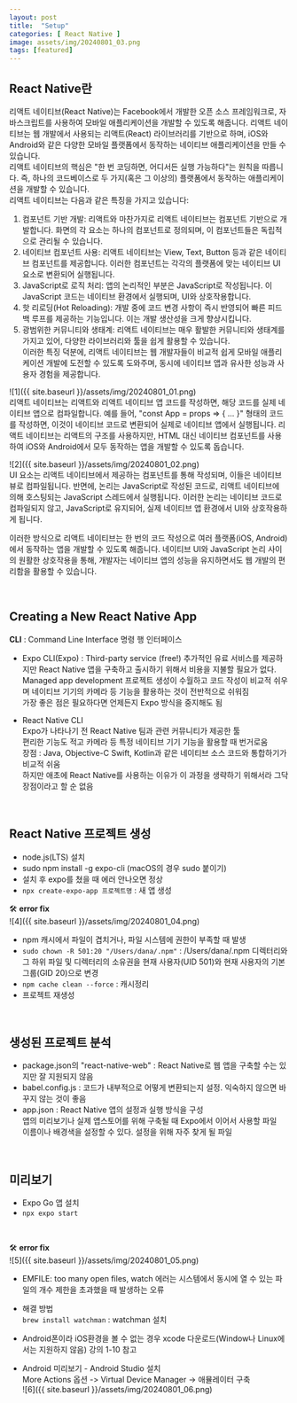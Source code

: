 ```yaml
---  
layout: post  
title:  "Setup"  
categories: [ React Native ]  
image: assets/img/20240801_03.png  
tags: [featured]  
---  
```

  
## React Native란  
  
리액트 네이티브(React Native)는 Facebook에서 개발한 오픈 소스 프레임워크로, 자바스크립트를 사용하여 모바일 애플리케이션을 개발할 수 있도록 해줍니다. 리액트 네이티브는 웹 개발에서 사용되는 리액트(React) 라이브러리를 기반으로 하며, iOS와 Android와 같은 다양한 모바일 플랫폼에서 동작하는 네이티브 애플리케이션을 만들 수 있습니다.  
리액트 네이티브의 핵심은 "한 번 코딩하면, 어디서든 실행 가능하다"는 원칙을 따릅니다. 즉, 하나의 코드베이스로 두 가지(혹은 그 이상의) 플랫폼에서 동작하는 애플리케이션을 개발할 수 있습니다.  
리액트 네이티브는 다음과 같은 특징을 가지고 있습니다:  
1. 컴포넌트 기반 개발: 리액트와 마찬가지로 리액트 네이티브는 컴포넌트 기반으로 개발합니다. 화면의 각 요소는 하나의 컴포넌트로 정의되며, 이 컴포넌트들은 독립적으로 관리될 수 있습니다.  
2. 네이티브 컴포넌트 사용: 리액트 네이티브는 View, Text, Button 등과 같은 네이티브 컴포넌트를 제공합니다. 이러한 컴포넌트는 각각의 플랫폼에 맞는 네이티브 UI 요소로 변환되어 실행됩니다.  
3. JavaScript로 로직 처리: 앱의 논리적인 부분은 JavaScript로 작성됩니다. 이 JavaScript 코드는 네이티브 환경에서 실행되며, UI와 상호작용합니다.  
4. 핫 리로딩(Hot Reloading): 개발 중에 코드 변경 사항이 즉시 반영되어 빠른 피드백 루프를 제공하는 기능입니다. 이는 개발 생산성을 크게 향상시킵니다.  
5. 광범위한 커뮤니티와 생태계: 리액트 네이티브는 매우 활발한 커뮤니티와 생태계를 가지고 있어, 다양한 라이브러리와 툴을 쉽게 활용할 수 있습니다.  
이러한 특징 덕분에, 리액트 네이티브는 웹 개발자들이 비교적 쉽게 모바일 애플리케이션 개발에 도전할 수 있도록 도와주며, 동시에 네이티브 앱과 유사한 성능과 사용자 경험을 제공합니다.  
   
![1]({{ site.baseurl }}/assets/img/20240801_01.png)  
리액트 네이티브는 리액트와 리액트 네이티브 앱 코드를 작성하면, 해당 코드를 실제 네이티브 앱으로 컴파일합니다. 예를 들어, "const App = props => { ... }" 형태의 코드를 작성하면, 이것이 네이티브 코드로 변환되어 실제로 네이티브 앱에서 실행됩니다. 리액트 네이티브는 리액트의 구조를 사용하지만, HTML 대신 네이티브 컴포넌트를 사용하여 iOS와 Android에서 모두 동작하는 앱을 개발할 수 있도록 돕습니다.  
  
![2]({{ site.baseurl }}/assets/img/20240801_02.png)  
UI 요소는 리액트 네이티브에서 제공하는 컴포넌트를 통해 작성되며, 이들은 네이티브 뷰로 컴파일됩니다. 반면에, 논리는 JavaScript로 작성된 코드로, 리액트 네이티브에 의해 호스팅되는 JavaScript 스레드에서 실행됩니다. 이러한 논리는 네이티브 코드로 컴파일되지 않고, JavaScript로 유지되어, 실제 네이티브 앱 환경에서 UI와 상호작용하게 됩니다.  
  
이러한 방식으로 리액트 네이티브는 한 번의 코드 작성으로 여러 플랫폼(iOS, Android)에서 동작하는 앱을 개발할 수 있도록 해줍니다. 네이티브 UI와 JavaScript 논리 사이의 원활한 상호작용을 통해, 개발자는 네이티브 앱의 성능을 유지하면서도 웹 개발의 편리함을 활용할 수 있습니다.  

<br>
  
## Creating a New React Native App  
**CLI** : Command Line Interface 명령 행 인터페이스  
- Expo CLI(Expo)  : Third-party service (free!) 추가적인 유료 서비스를 제공하지만 React Native 앱을 구축하고 출시하기 위해서 비용을 지불할 필요가 없다.  
Managed app development 프로젝트 생성이 수월하고 코드 작성이 비교적 쉬우며 네이티브 기기의 카메라 등 기능을 활용하는 것이 전반적으로 쉬워짐  
가장 좋은 점은 필요하다면 언제든지 Expo 방식을 중지해도 됨  
  
  
- React Native CLI   
Expo가 나타나기 전 React Native 팀과 관련 커뮤니티가 제공한 툴  
편리한 기능도 적고 카메라 등 특정 네이티브 기기 기능을 활용할 때 번거로움  
장점 : Java, Objective-C Swift, Kotlin과 같은 네이티브 소스 코드와 통합하기가 비교적 쉬움  
하지만 애초에 React Native를 사용하는 이유가 이 과정을 생략하기 위해서라 그닥 장점이라고 할 순 없음  

<br>
  
## React Native 프로젝트 생성  
- node.js(LTS) 설치  
- sudo npm install -g expo-cli (macOS의 경우 sudo 붙이기)  
- 설치 후 expo를 쳤을 때 에러 안나오면 정상  
- `npx create-expo-app 프로젝트명` : 새 앱 생성  
  
🛠️ **error fix**  
![4]({{ site.baseurl }}/assets/img/20240801_04.png)  
- npm 캐시에서 파일이 겹치거나, 파일 시스템에 권한이 부족할 때 발생  
- `sudo chown -R 501:20 "/Users/dana/.npm"` : /Users/dana/.npm 디렉터리와 그 하위 파일 및 디렉터리의 소유권을 현재 사용자(UID 501)와 현재 사용자의 기본 그룹(GID 20)으로 변경  
- `npm cache clean --force` : 캐시정리   
- 프로젝트 재생성  

<br>
  
## 생성된 프로젝트 분석  
- package.json의 "react-native-web" : React Native로 웹 앱을 구축할 수는 있지만 잘 지원되지 않음  
- babel.config.js : 코드가 내부적으로 어떻게 변환되는지 설정. 익숙하지 않으면 바꾸지 않는 것이 좋음  
- app.json : React Native 앱의 설정과 실행 방식을 구성  
앱의 미리보기나 실제 앱스토어를 위해 구축될 때 Expo에서 이어서 사용할 파일  
이름이나 배경색을 설정할 수 있다. 설정을 위해 자주 찾게 될 파일  

<br>
  
## 미리보기   
- Expo Go 앱 설치  
- `npx expo start`  

<br>
  
🛠️ **error fix**  
![5]({{ site.baseurl }}/assets/img/20240801_05.png)  
- EMFILE: too many open files, watch 에러는 시스템에서 동시에 열 수 있는 파일의 개수 제한을 초과했을 때 발생하는 오류  
- 해결 방법   
`brew install watchman` : watchman 설치   
  
- Android폰이라 iOS환경을 볼 수 없는 경우 xcode 다운로드(Window나 Linux에서는 지원하지 않음) 강의 1-10 참고  
- Android 미리보기 - Android Studio 설치  
More Actions 옵션 -> Virtual Device Manager -> 애뮬레이터 구축  
![6]({{ site.baseurl }}/assets/img/20240801_06.png)  
  
  